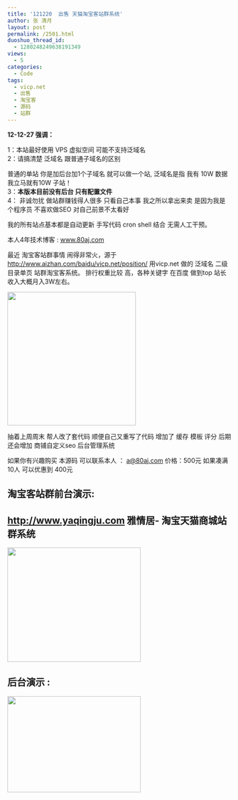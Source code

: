 ```yaml
---
title: '121220  出售 天猫淘宝客站群系统'
author: 张 清月
layout: post
permalink: /2501.html
duoshuo_thread_id:
  - 1280248249638191349
views:
  - 5
categories:
  - Code
tags:
  - vicp.net
  - 出售
  - 淘宝客
  - 源码
  - 站群
---
```

**12-12-27 强调：**

1：本站最好使用 VPS 虚拟空间 可能不支持泛域名  
2：请搞清楚 泛域名 跟普通子域名的区别

普通的单站 你是加后台加1个子域名 就可以做一个站, 泛域名是指 我有 10W 数据 我立马就有10W 子站！  
3：**本版本目前没有后台 只有配置文件**  
4： 非诚勿扰 做站群赚钱得人很多 只看自己本事 我之所以拿出来卖 是因为我是个程序员 不喜欢做SEO 对自己前景不太看好

我的所有站点基本都是自动更新 手写代码 cron shell 结合 无需人工干预。

本人4年技术博客 : www.80aj.com 

最近 淘宝客站群事情 闹得非常火，源于 http://www.aizhan.com/baidu/vicp.net/position/ 用vicp.net 做的 泛域名 二级目录单页 站群淘宝客系统。 排行权重比较 高，各种关键字 在百度 做到top 站长收入大概月入3W左右。

[<img src="http://www.80aj.com/wp-content/uploads/2012/12/taobaoke-289x300.jpg" alt="" title="taobaoke" width="289" height="300" class="aligncenter size-medium wp-image-2502" />][1]

抽着上周周末 帮人改了套代码 顺便自己又重写了代码 增加了 缓存 模板 评分 后期还会增加 商铺自定义seo 后台管理系统

如果你有兴趣购买 本源码 可以联系本人 ： a@80aj.com 价格：500元 如果凑满10人 可以优惠到 400元 

## 淘宝客站群前台演示:  
## <a href="http://www.yaqingju.com" title="雅情居- 淘宝天猫商城站群系统" target="_blank">http://www.yaqingju.com</a> 雅情居- 淘宝天猫商城站群系统

[<img src="http://www.80aj.com/wp-content/uploads/2012/12/zhanqun-300x257.jpg" alt="" title="zhanqun" width="300" height="257" class="aligncenter size-medium wp-image-2503" />][2]

## 后台演示 :

[<img src="http://www.80aj.com/wp-content/uploads/2012/12/taobaoke1-300x216.jpg" alt="" title="taobaoke1" width="300" height="216" class="aligncenter size-medium wp-image-2504" />][3]

 [1]: http://www.80aj.com/wp-content/uploads/2012/12/taobaoke.jpg
 [2]: http://www.80aj.com/wp-content/uploads/2012/12/zhanqun.jpg
 [3]: http://www.80aj.com/wp-content/uploads/2012/12/taobaoke1.jpg